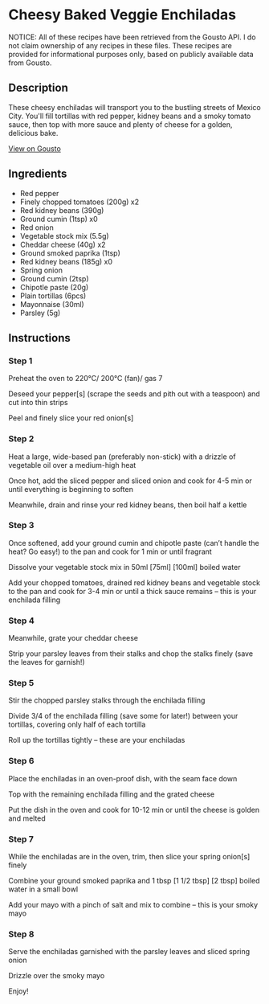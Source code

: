 # Cheesy Baked Veggie Enchiladas

NOTICE: All of these recipes have been retrieved from the Gousto API. I do not claim ownership of any recipes in these files. These recipes are provided for informational purposes only, based on publicly available data from Gousto.

## Description

These cheesy enchiladas will transport you to the bustling streets of Mexico City. You'll fill tortillas with red pepper, kidney beans and a smoky tomato sauce, then top with more sauce and plenty of cheese for a golden, delicious bake. 

[View on Gousto](https://www.gousto.co.uk/recipes/cookbook/cheesy-baked-veggie-enchiladas)

## Ingredients

- Red pepper
- Finely chopped tomatoes (200g) x2
- Red kidney beans (390g)
- Ground cumin (1tsp) x0
- Red onion
- Vegetable stock mix (5.5g)
- Cheddar cheese (40g) x2
- Ground smoked paprika (1tsp)
- Red kidney beans (185g) x0
- Spring onion
- Ground cumin (2tsp)
- Chipotle paste (20g)
- Plain tortillas (6pcs)
- Mayonnaise (30ml)
- Parsley (5g)

## Instructions


### Step 1

Preheat the oven to 220°C/ 200°C (fan)/ gas 7

Deseed your pepper[s] (scrape the seeds and pith out with a teaspoon) and cut into thin strips

Peel and finely slice your red onion[s]


### Step 2

Heat a large, wide-based pan (preferably non-stick) with a drizzle of vegetable oil over a medium-high heat

Once hot, add the sliced pepper and sliced onion and cook for 4-5 min or until everything is beginning to soften

Meanwhile, drain and rinse your red kidney beans, then boil half a kettle


### Step 3

Once softened, add your ground cumin and chipotle paste (can’t handle the heat? Go easy!) to the pan and cook for 1 min or until fragrant

Dissolve your vegetable stock mix in 50ml <span class="text-purple">[75ml]</span><span class="text-danger"> [100ml] </span>boiled water

Add your chopped tomatoes, drained red kidney beans and vegetable stock to the pan and cook for 3-4 min or until a thick sauce remains – this is your enchilada filling


### Step 4

Meanwhile, grate your cheddar cheese

Strip your parsley leaves from their stalks and chop the stalks finely (save the leaves for garnish!)


### Step 5

Stir the chopped parsley stalks through the enchilada filling

Divide 3/4 of the enchilada filling (save some for later!) between your tortillas, covering only half of each tortilla

Roll up the tortillas tightly – these are your enchiladas


### Step 6

Place the enchiladas in an oven-proof dish, with the seam face down

Top with the remaining enchilada filling and the grated cheese

Put the dish in the oven and cook for 10-12 min or until the cheese is golden and melted


### Step 7

While the enchiladas are in the oven, trim, then slice your spring onion[s] finely

Combine your ground smoked paprika and 1 tbsp <span class="text-purple">[1 1/2 tbsp]</span><span class="text-danger"> [2 tbsp]</span> boiled water in a small bowl

Add your mayo with a pinch of salt and mix to combine – this is your smoky mayo

### Step 8

Serve the enchiladas garnished with the parsley leaves and sliced spring onion

Drizzle over the smoky mayo

Enjoy!

